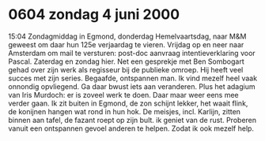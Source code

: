 # 0604 zondag 4 juni 2000
15:04	Zondagmiddag in Egmond, donderdag Hemelvaartsdag, naar M&M geweest om daar hun 125e verjaardag te vieren. Vrijdag op en neer naar Amsterdam om mail te versturen: post-doc aanvraag intentieverklaring voor Pascal. Zaterdag en zondag hier. Net een gesprekje met Ben Sombogart gehad over zijn werk als regisseur bij de publieke omroep. Hij heeft veel succes met zijn series. Begaafde, ontspannen man. Ik vind mezelf heel vaak onnondig opvliegend. Ga daar bwust iets aan veranderen. Plus het adagium van Iris Murdoch: er is zoveel werk te doen.  Daar maar weer eens mee verder gaan. Ik zit buiten in Egmond, de zon schijnt lekker, het waait flink, de konijnen hangen wat rond in hun hok. De meisjes, incl. Karlijn, zitten binnen aan tafel, de fazant roept op zijn bult. ik geniet van de rust. Proberen vanuit een ontspannen gevoel anderen te helpen. Zodat ik ook mezelf help. 
